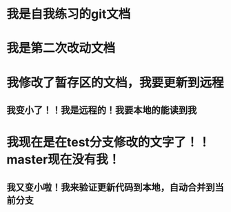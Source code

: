 # 我是自我练习的git文档

# 我是第二次改动文档

# 我修改了暂存区的文档，我要更新到远程

## 我变小了！！我是远程的！我要本地的能读到我


# 我现在是在test分支修改的文字了！！master现在没有我！

## 我又变小啦！我来验证更新代码到本地，自动合并到当前分支
